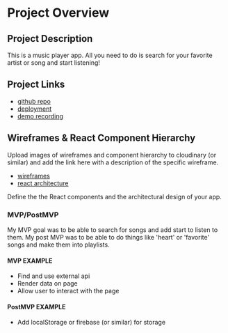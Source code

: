 # Project Overview


## Project Description

This is a music player app. All you need to do is search for your favorite artist or song and start listening!
## Project Links

- [github repo](https://github.com/jay123son/new-project-2)
- [deployment](https://vercel.com/jay123son/new-project-2)
- [demo recording]()

## Wireframes & React Component Hierarchy

Upload images of wireframes and component hierarchy to cloudinary (or similar) and add the link here with a description of the specific wireframe.

- [wireframes]()
- [react architecture]()

Define the the React components and the architectural design of your app.

### MVP/PostMVP

My MVP goal was to be able to search for songs and add start to listen to them.
My post MVP was to be able to do things like 'heart' or 'favorite' songs and make them into playlists.

#### MVP EXAMPLE
- Find and use external api 
- Render data on page 
- Allow user to interact with the page

#### PostMVP EXAMPLE

- Add localStorage or firebase (or similar) for storage

